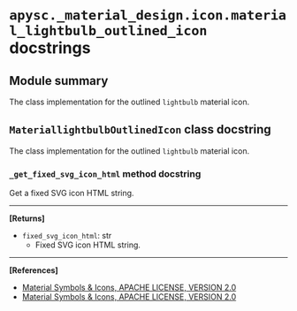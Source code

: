 # `apysc._material_design.icon.material_lightbulb_outlined_icon` docstrings

## Module summary

The class implementation for the outlined `lightbulb` material icon.

## `MateriallightbulbOutlinedIcon` class docstring

The class implementation for the outlined `lightbulb` material icon.

### `_get_fixed_svg_icon_html` method docstring

Get a fixed SVG icon HTML string.<hr>

**[Returns]**

- `fixed_svg_icon_html`: str
  - Fixed SVG icon HTML string.

<hr>

**[References]**

- [Material Symbols & Icons, APACHE LICENSE, VERSION 2.0](https://fonts.google.com/icons?icon.size=24&icon.color=%23e8eaed)
- [Material Symbols & Icons, APACHE LICENSE, VERSION 2.0](https://www.apache.org/licenses/LICENSE-2.0.html)